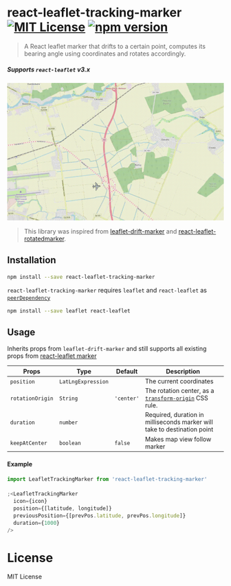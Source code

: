 # react-leaflet-tracking-marker [![MIT License](https://img.shields.io/badge/license-MIT-brightgreen.svg?style=plastic)](http://opensource.org/licenses/MIT) [![npm version](https://img.shields.io/npm/v/react-leaflet-tracking-marker.svg?style=plastic)](https://www.npmjs.com/package/react-leaflet-tracking-marker)

> A React leaflet marker that drifts to a certain point, computes its bearing angle using coordinates and rotates accordingly.

##### Supports `react-leaflet` v3.x

!["IMG"](./src/demo/planeDemo.gif 'example')

> This library was inspired from [leaflet-drift-marker](https://github.com/hugobarragon/leaflet-drift-marker#drift_marker-with-leaflet) and [react-leaflet-rotatedmarker](https://github.com/verdie-g/react-leaflet-rotatedmarker).

## Installation

```bash
npm install --save react-leaflet-tracking-marker
```

`react-leaflet-tracking-marker` requires `leaflet` and `react-leaflet` as [`peerDependency`](https://docs.npmjs.com/files/package.json#peerdependencies)

```bash
npm install --save leaflet react-leaflet
```

## Usage

Inherits props from `leaflet-drift-marker` and still supports all existing props from [react-leaflet marker](https://react-leaflet.js.org/docs/api-components/#marker)

| Props            | Type               | Default    | Description                                                                                                                 |
| ---------------- | ------------------ | ---------- | --------------------------------------------------------------------------------------------------------------------------- |
| `position`       | `LatLngExpression` |            | The current coordinates                                                                                                     |
| `rotationOrigin` | `String`           | `'center'` | The rotation center, as a [`transform-origin`](https://developer.mozilla.org/en-US/docs/Web/CSS/transform-origin) CSS rule. |
| `duration`       | `number`           |            | Required, duration in milliseconds marker will take to destination point                                                    |
| `keepAtCenter`   | `boolean`          | `false`    | Makes map view follow marker                                                                                                |

#### Example

```jsx
import LeafletTrackingMarker from 'react-leaflet-tracking-marker'

;<LeafletTrackingMarker
  icon={icon}
  position={[latitude, longitude]}
  previousPosition={[prevPos.latitude, prevPos.longitude]}
  duration={1000}
/>
```

# License

MIT License
